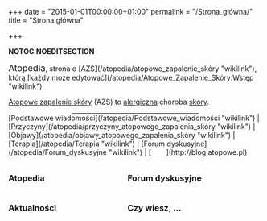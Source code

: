 +++
date = "2015-01-01T00:00:00+01:00"
permalink = "/Strona_główna/"
title = "Strona główna"

+++

__NOTOC__ __NOEDITSECTION__

<div class="header1" style="margin-bottom:10px;">
<span style="font-size: 1.25em;"> Atopedia</span>, strona o [AZS](/atopedia/atopowe_zapalenie_skóry "wikilink"), którą [każdy może edytować](/atopedia/Atopowe_Zapalenie_Skóry:Wstęp "wikilink").

[Atopowe zapalenie skóry](/atopedia/Atopowe_zapalenie_skóry "wikilink") (AZS) to [alergiczna](/atopedia/alergia "wikilink") choroba [skóry](/atopedia/skóra "wikilink").

<hr style="width:50%; color:#70a0f5; margin:auto;" />
[Podstawowe wiadomości](/atopedia/Podstawowe_wiadomości "wikilink") | [Przyczyny](/atopedia/przyczyny_atopowego_zapalenia_skóry "wikilink") | [Objawy](/atopedia/objawy_atopowego_zapalenia_skóry "wikilink") | [Terapia](/atopedia/Terapia "wikilink") | [Forum dyskusyjne](/atopedia/Forum_dyskusyjne "wikilink") | [<span style="color:white; text-decoration: underline; ">Blog</span>](http://blog.atopowe.pl)

</div>
<div class="header2" style="float:left; width:47%;">
<div>
</div>
<h3>
Atopedia

</h3>
<div style="margin: 3px;">

</div>
</div>
<div class="header2" style="float:left; width:47%;">
<div>
</div>
<h3>
Forum dyskusyjne

</h3>
<div style="margin: 3px;">
</div>
</div>
<div style="clear:both">
</div>
<div class="header2" style="float:left; width: 47%;">
<div>
</div>
<h3>
Aktualności

</h3>
<div style="margin: 3px;">
</div>
</div>
<div class="header2" style="float:left; width: 47%;">
<div>
</div>
<h3>
Czy wiesz, ...

</h3>
<div style="margin: 3px;">
</div>
</div>

